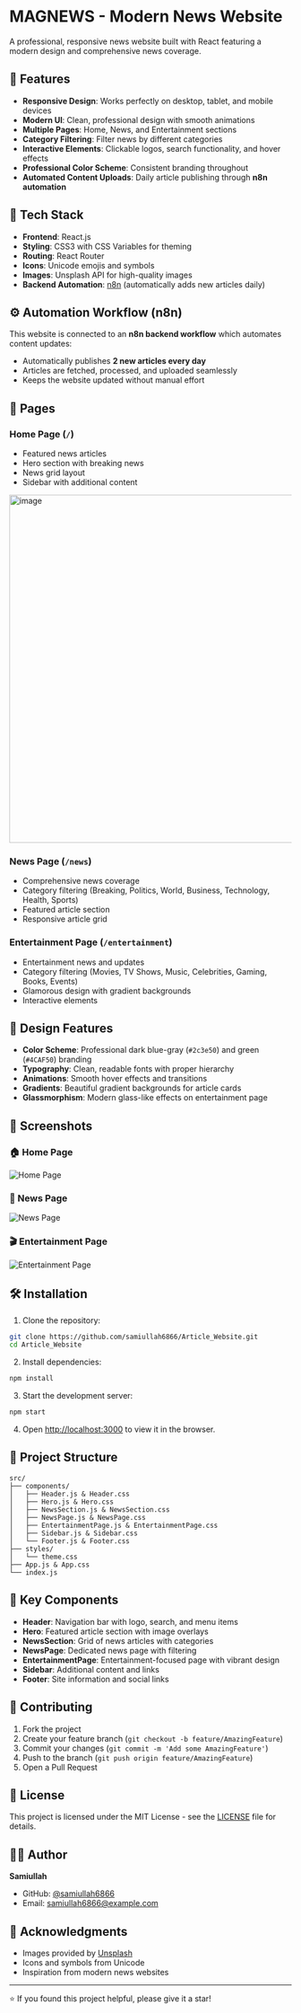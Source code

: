 # MAGNEWS - Modern News Website

A professional, responsive news website built with React featuring a modern design and comprehensive news coverage.

## 🌟 Features

- **Responsive Design**: Works perfectly on desktop, tablet, and mobile devices
- **Modern UI**: Clean, professional design with smooth animations
- **Multiple Pages**: Home, News, and Entertainment sections
- **Category Filtering**: Filter news by different categories
- **Interactive Elements**: Clickable logos, search functionality, and hover effects
- **Professional Color Scheme**: Consistent branding throughout
- **Automated Content Uploads**: Daily article publishing through **n8n automation**

## 🚀 Tech Stack

- **Frontend**: React.js
- **Styling**: CSS3 with CSS Variables for theming
- **Routing**: React Router
- **Icons**: Unicode emojis and symbols
- **Images**: Unsplash API for high-quality images
- **Backend Automation**: [n8n](https://n8n.io/) (automatically adds new articles daily)

## ⚙️ Automation Workflow (n8n)

This website is connected to an **n8n backend workflow** which automates content updates:
- Automatically publishes **2 new articles every day**
- Articles are fetched, processed, and uploaded seamlessly
- Keeps the website updated without manual effort

## 📱 Pages

### Home Page (`/`)
- Featured news articles
- Hero section with breaking news
- News grid layout
- Sidebar with additional content

<img width="1262" height="620" alt="image" src="https://github.com/user-attachments/assets/8bd81290-10c5-4faa-8d4b-c67a36fbb6d9" />


### News Page (`/news`)
- Comprehensive news coverage
- Category filtering (Breaking, Politics, World, Business, Technology, Health, Sports)
- Featured article section
- Responsive article grid

### Entertainment Page (`/entertainment`)
- Entertainment news and updates
- Category filtering (Movies, TV Shows, Music, Celebrities, Gaming, Books, Events)
- Glamorous design with gradient backgrounds
- Interactive elements

## 🎨 Design Features

- **Color Scheme**: Professional dark blue-gray (`#2c3e50`) and green (`#4CAF50`) branding
- **Typography**: Clean, readable fonts with proper hierarchy
- **Animations**: Smooth hover effects and transitions
- **Gradients**: Beautiful gradient backgrounds for article cards
- **Glassmorphism**: Modern glass-like effects on entertainment page

## 📸 Screenshots

### 🏠 Home Page
![Home Page](screenshots/home.png)

### 📰 News Page
![News Page](screenshots/news.png)

### 🎬 Entertainment Page
![Entertainment Page](screenshots/entertainment.png)


## 🛠️ Installation

1. Clone the repository:
```bash
git clone https://github.com/samiullah6866/Article_Website.git
cd Article_Website
```

2. Install dependencies:
```bash
npm install
```

3. Start the development server:
```bash
npm start
```

4. Open [http://localhost:3000](http://localhost:3000) to view it in the browser.

## 📁 Project Structure

```
src/
├── components/
│   ├── Header.js & Header.css
│   ├── Hero.js & Hero.css
│   ├── NewsSection.js & NewsSection.css
│   ├── NewsPage.js & NewsPage.css
│   ├── EntertainmentPage.js & EntertainmentPage.css
│   ├── Sidebar.js & Sidebar.css
│   └── Footer.js & Footer.css
├── styles/
│   └── theme.css
├── App.js & App.css
└── index.js
```

## 🎯 Key Components

- **Header**: Navigation bar with logo, search, and menu items
- **Hero**: Featured article section with image overlays
- **NewsSection**: Grid of news articles with categories
- **NewsPage**: Dedicated news page with filtering
- **EntertainmentPage**: Entertainment-focused page with vibrant design
- **Sidebar**: Additional content and links
- **Footer**: Site information and social links



## 🤝 Contributing

1. Fork the project
2. Create your feature branch (`git checkout -b feature/AmazingFeature`)
3. Commit your changes (`git commit -m 'Add some AmazingFeature'`)
4. Push to the branch (`git push origin feature/AmazingFeature`)
5. Open a Pull Request

## 📄 License

This project is licensed under the MIT License - see the [LICENSE](LICENSE) file for details.

## 👨‍💻 Author

**Samiullah**
- GitHub: [@samiullah6866](https://github.com/samiullah6866)
- Email: samiullah6866@example.com

## 🙏 Acknowledgments

- Images provided by [Unsplash](https://unsplash.com)
- Icons and symbols from Unicode
- Inspiration from modern news websites

---

⭐ If you found this project helpful, please give it a star!
